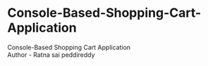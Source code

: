# Console-Based-Shopping-Cart-Application
Console-Based Shopping Cart Application <br>
Author - Ratna sai peddireddy
